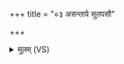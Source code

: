 +++
title = "०३ असन्तापे सुतपसौ"

+++
<details><summary>मूलम् (VS)</summary>

अ॑सन्ता॒पे सु॒तप॑सौ हुवे॒ऽहमु॒र्वी ग॑म्भी॒रे क॒विभि॑र्नम॒स्ये॑।  
द्यावा॑पृथिवी॒ भव॑तं मे स्यो॒ने ते नो॑ मुञ्चत॒मंह॑सः ॥
</details>
